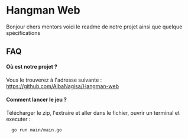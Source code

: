 # Hangman Web

Bonjour chers mentors voici le readme de notre projet ainsi que quelque spécifications

## FAQ

#### Où est notre projet ?

Vous le trouverez à l'adresse suivante : https://github.com/AlbaNagisa/Hangman-web

#### Comment lancer le jeu ?

Télécharger le zip, l'extraire et aller dans le fichier, ouvrir un terminal et executer :

```bash
  go run main/main.go
```

